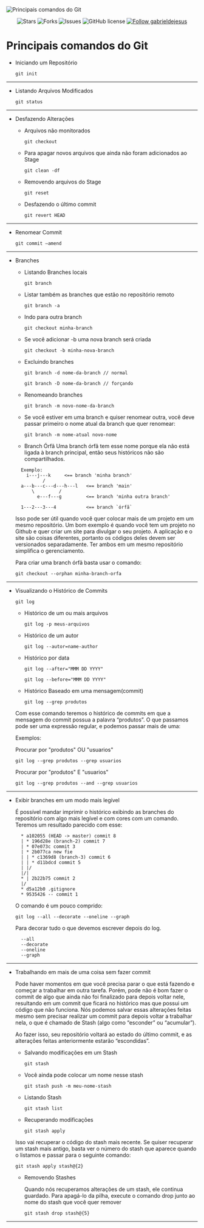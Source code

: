 <img src="https://i.ibb.co/xh9kF3h/cover.png" align="center" alt="Principais comandos do Git" border="0">

<p align="center">
   <img alt="Stars" src="https://img.shields.io/github/stars/gabrieldejesus/git-commands?color=4A90E2&label=STARS&logo=3C424B&logoColor=3C424B&style=for-the-badge&labelColor=222222" />

   <img alt="Forks" src="https://img.shields.io/github/forks/gabrieldejesus/git-commands?color=4A90E2&label=FORKS&logo=3C424B&logoColor=3C424B&style=for-the-badge&labelColor=222222" />

   <img alt="Issues" src="https://img.shields.io/github/issues/gabrieldejesus/git-commands?color=4A90E2&label=ISSUES&logo=3C424B&logoColor=3C424B&style=for-the-badge&labelColor=222222" />

   <img alt="GitHub license" src="https://img.shields.io/github/license/gabrieldejesus/git-commands?color=4A90E2&label=LICENSE&logo=3C424B&logoColor=3C424B&style=for-the-badge&labelColor=222222" />

  <a href="https://github.com/gabrieldejesus">
    <img alt="Follow gabrieldejesus" src="https://img.shields.io/static/v1?label=Follow&message=gabrieldejesus&style=for-the-badge&color=4A90E2&labelColor=222222" />
  </a>
</p>

# Principais comandos do Git

- Iniciando um Repositório

  ```git init```
  
---

- Listando Arquivos Modificados

  ```git status```
  
---

- Desfazendo Alterações

	- Arquivos não monitorados

		```git checkout```
	
	- Para apagar novos arquivos que ainda não foram adicionados ao Stage

		```git clean -df```
	
	- Removendo arquivos do Stage

		```git reset```
	
	-  Desfazendo o último commit

		```git revert HEAD```

---

- Renomear Commit

	```git commit —amend```

---


- Branches
	- Listando Branches locais

	  ```git branch```
	
	- Listar também as branches que estão no repositório remoto

	  ```git branch -a```
	
	- Indo para outra branch

	  ```git checkout minha-branch```
	
	- Se você adicionar -b uma nova branch será criada
  
	  ```git checkout -b minha-nova-branch```
	
	- Excluindo branches

      ```git branch -d nome-da-branch // normal```
      
      ```git branch -D nome-da-branch // forçando```
	
	- Renomeando branches

	  ```git branch -m novo-nome-da-branch```
	
	- Se você estiver em uma branch e quiser renomear outra, você deve passar primeiro o nome atual da branch que quer renomear:

	  ```git branch -m nome-atual novo-nome```

	- Branch Órfã
		Uma branch órfã tem esse nome porque ela não está ligada à branch principal, então 
		seus históricos não são compartilhados.
	
  ```shell
    Exemplo: 
      i---j---k     <== branch 'minha branch'
            /
    a---b---c---d---h---l   <== branch 'main'
        \         /
          e---f---g         <== branch 'minha outra branch'
    
    1---2---3---4           <== branch `órfã`
  ```

  Isso pode ser útil quando você quer colocar mais de um projeto em um mesmo 
  repositório. Um bom exemplo é quando você tem um projeto no Github e quer criar 
  um site para divulgar o seu projeto. A aplicação e o site são coisas diferentes,
  portanto os códigos deles devem ser versionados separadamente.
  Ter ambos em um mesmo repositório simplifica o gerenciamento.

  Para criar uma branch órfã basta usar o comando:

    ```git checkout --orphan minha-branch-orfa```

---

- Visualizando o Histórico de Commits

  ```git log```

	- Histórico de um ou mais arquivos

	  ```git log -p meus-arquivos```

	- Histórico de um autor

	  ```git log --autor=name-author```

	- Histórico por data

	  ```git log --after="MMM DD YYYY"```

	  ```git log --before="MMM DD YYYY"```

	- Histórico Baseado em uma mensagem(commit)

	  ```git log --grep produtos```

    Com esse comando teremos o histórico de commits em que a mensagem do commit 
    possua a palavra “produtos”. O que passamos pode ser uma expressão regular, 
    e podemos passar mais de uma:
	
	Exemplos:

	Procurar por "produtos" OU "usuarios"

  ```git log --grep produtos --grep usuarios```
	
	Procurar por "produtos" E "usuarios"

  ```git log --grep produtos --and --grep usuarios```

---

- Exibir branches em um modo mais legível

  É possível mandar imprimir o histórico exibindo as branches do repositório com algo 
  mais legível e com cores com um comando. Teremos um resultado parecido com esse:

  ```shell
    * a102055 (HEAD -> master) commit 8
    | * 196d28e (branch-2) commit 7
    | * 07e073c commit 3
    | * 2b077ca new fie
    | | * c1369d8 (branch-3) commit 6
    | | * d11bdcd commit 5
    | |/
    |/|
    * | 2b22b75 commit 2
    |/
    * d5a12b0 .gitignore
    * 9535426 -- commit 1
  ```

  O comando é um pouco comprido:

  ```git log --all --decorate --oneline --graph```

  Para decorar tudo o que devemos escrever depois do log.
  ```
    --all
    --decorate
    --oneline
    --graph
  ```

---

- Trabalhando em mais de uma coisa sem fazer commit

  Pode haver momentos em que você precisa parar o que está fazendo e começar a trabalhar 
  em outra tarefa. Porém, pode não é bom fazer o commit de algo que ainda não foi 
  finalizado para depois voltar nele, resultando em um commit que ficará no histórico 
  mas que possui um código que não funciona. Nós podemos salvar essas alterações feitas 
  mesmo sem precisar realizar um commit para depois voltar a trabalhar nela, o que é 
  chamado de Stash (algo como “esconder” ou “acumular”).

  Ao fazer isso, seu repositório voltará ao estado do último commit, e as alterações 
  feitas anteriormente estarão “escondidas”.

    - Salvando modificações em um Stash
    
      ```git stash```

    - Você ainda pode colocar um nome nesse stash
    
      ```git stash push -m meu-nome-stash```

    - Listando Stash
    
      ```git stash list```
    
    - Recuperando modificações
    
      ```git stash apply```

	Isso vai recuperar o código do stash mais recente. Se quiser recuperar um stash 
	mais antigo, basta ver o número do stash que aparece quando o listamos e passar 
	para o seguinte comando:

    ```git stash apply stash@{2}```

	- Removendo Stashes
    
      Quando nós recuperamos alterações de um stash, ele continua guardado. Para apagá-lo 
      da pilha, execute o comando drop junto ao nome do stash que você quer remover
      
      ```git stash drop stash@{5}```

---
